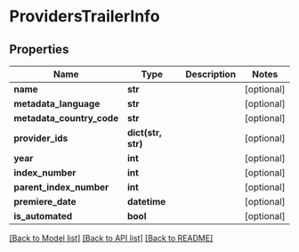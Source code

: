# ProvidersTrailerInfo

## Properties
Name | Type | Description | Notes
------------ | ------------- | ------------- | -------------
**name** | **str** |  | [optional] 
**metadata_language** | **str** |  | [optional] 
**metadata_country_code** | **str** |  | [optional] 
**provider_ids** | **dict(str, str)** |  | [optional] 
**year** | **int** |  | [optional] 
**index_number** | **int** |  | [optional] 
**parent_index_number** | **int** |  | [optional] 
**premiere_date** | **datetime** |  | [optional] 
**is_automated** | **bool** |  | [optional] 

[[Back to Model list]](../README.md#documentation-for-models) [[Back to API list]](../README.md#documentation-for-api-endpoints) [[Back to README]](../README.md)

